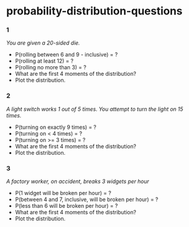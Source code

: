 # probability-distribution-questions

### 1

*You are given a 20-sided die.*
- P(rolling between 6 and 9 - inclusive) = ?
- P(rolling at least 12) = ?
- P(rolling no more than 3) = ?
- What are the first 4 moments of the distribution?
- Plot the distribution.

### 2

*A light switch works 1 out of 5 times. You attempt to turn the light on 15 times.*
- P(turning on exactly 9 times) = ?
- P(turning on < 4 times) = ?
- P(turning on >= 3 times) = ?
- What are the first 4 moments of the distribution?
- Plot the distribution.

### 3

*A factory worker, on accident, breaks 3 widgets per hour*
- P(1 widget will be broken per hour) = ?
- P(between 4 and 7, inclusive, will be broken per hour) = ?
- P(less than 6 will be broken per hour) = ?
- What are the first 4 moments of the distribution?
- Plot the distribution.
